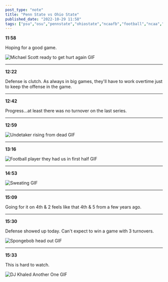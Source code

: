 ```yaml
---
post_type: "note" 
title: "Penn State vs Ohio State"
published_date: "2022-10-29 11:58"
tags: ["psu","osu","pennstate","ohiostate","ncaafb","football","ncaa","collegefootball"]
---
```


**11:58**

Hoping for a good game. 

![Michael Scott ready to get hurt again GIF](https://media.giphy.com/media/GCSIwtwqAMBTq/giphy.gif)

---

**12:22**

Defense is clutch. As always in big games, they'll have to work overtime just to keep the offense in the game.

---

**12:42**

Progress...at least there was no turnover on the last series.

---

**12:59**

![Undetaker rising from dead GIF](https://media.giphy.com/media/b6iVj3IM54Abm/giphy.gif)

---

**13:16**

![Football player they had us in first half GIF](https://media.giphy.com/media/y2i2oqWgzh5ioRp4Qa/giphy.gif)

---

**14:53**

![Sweating GIF](https://media.giphy.com/media/4bWWKmUnn5E4/giphy.gif)

---

**15:09**

Going for it on 4th & 2 feels like that 4th & 5 from a few years ago. 

---

**15:30**

Defense showed up today. Can't expect to win a game with 3 turnovers.

![Spongebob head out GIF](https://media.giphy.com/media/WoQmhbWcr7LoODs8a4/giphy.gif)

--- 

**15:33**

This is hard to watch.

![DJ Khaled Another One GIF](https://media.giphy.com/media/qgri3D9sTwCUGMcT8L/giphy.gif)